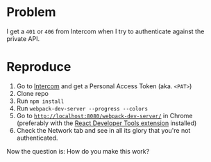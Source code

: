 # Problem

I get a `401` or `406` from Intercom when I try to authenticate against the private API.

# Reproduce

1. Go to [Intercom](http://app.intercom.io) and get a Personal Access Token (aka. `<PAT>`)
1. Clone repo
1. Run `npm install`
1. Run `webpack-dev-server --progress --colors`
1. Go to [`http://localhost:8080/webpack-dev-server/`](http://localhost:8080/webpack-dev-server/) in Chrome (preferably with the [React Developer Tools extension](https://chrome.google.com/webstore/detail/react-developer-tools/fmkadmapgofadopljbjfkapdkoienihi?hl=en) installed)
1. Check the Network tab and see in all its glory that you're not authenticated.

Now the question is: How do you make this work?
